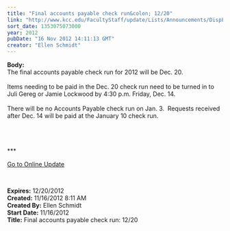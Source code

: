 ```yaml
---
title: "Final accounts payable check run&colon; 12/20"
link: "http://www.kcc.edu/FacultyStaff/update/Lists/Announcements/DispForm.aspx?ID=913"
sort_date: 1353075073000
year: 2012
pubDate: "16 Nov 2012 14:11:13 GMT"
creator: "Ellen Schmidt"
---
```


<div><b>Body:</b> <div class="ExternalClass23E617201D28403DB1AA61122A5E616E"><div>The final accounts payable check run for 2012 will be Dec. 20.</div>
<div> </div>
<div>Items needing to be paid in the Dec. 20 check run need to be turned in to Juli Gereg or Jamie Lockwood by 4:30 p.m. Friday, Dec. 14.</div>
<div> </div>
<div>There will be no Accounts Payable check run on Jan. 3.  Requests received after Dec. 14 will be paid at the January 10 check run.<br /></div>
<div> </div>
<div> </div>
<div>
<div>
<div> </div>
<div>
<p>***</p>
<p><a href="/FacultyStaff/update/Pages/dailyupdate.aspx">Go to Online Update</a></p>
<p> </p></div></div></div></div></div>
<div><b>Expires:</b> 12/20/2012</div>
<div><b>Created:</b> 11/16/2012 8:11 AM</div>
<div><b>Created By:</b> Ellen Schmidt</div>
<div><b>Start Date:</b> 11/16/2012</div>
<div><b>Title:</b> Final accounts payable check run: 12/20</div>
